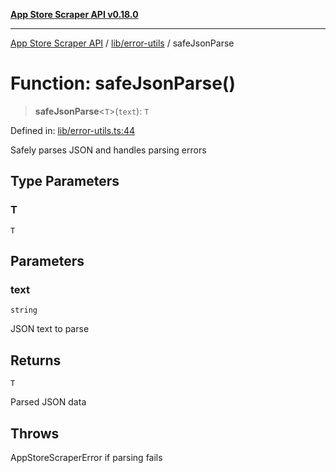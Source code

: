 [**App Store Scraper API v0.18.0**](../../../README.md)

***

[App Store Scraper API](../../../modules.md) / [lib/error-utils](../README.md) / safeJsonParse

# Function: safeJsonParse()

> **safeJsonParse**\<`T`\>(`text`): `T`

Defined in: [lib/error-utils.ts:44](https://github.com/facundoolano/app-store-scraper/blob/7e1baf8350e9d5936df88e03bdbb2e2ecea26d48/lib/error-utils.ts#L44)

Safely parses JSON and handles parsing errors

## Type Parameters

### T

`T`

## Parameters

### text

`string`

JSON text to parse

## Returns

`T`

Parsed JSON data

## Throws

AppStoreScraperError if parsing fails
